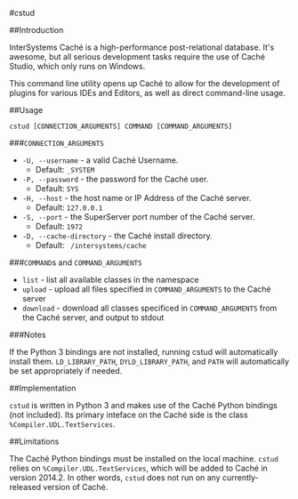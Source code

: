#cstud

##Introduction

InterSystems Caché is a high-performance post-relational database. It's awesome, but all serious development tasks require the use of Caché Studio, which only runs on Windows.

This command line utility opens up Caché to allow for the development of plugins for various IDEs and Editors, as well as direct command-line usage.

##Usage

    cstud [CONNECTION_ARGUMENTS] COMMAND [COMMAND_ARGUMENTS]

###`CONNECTION_ARGUMENTS`
    
* `-U, --username` - a valid Caché Username.
    - Default: `_SYSTEM`
* `-P, --password` - the password for the Caché user.
    - Default: `SYS`
* `-H, --host` - the host name or IP Address of the Caché server.
    - Default: `127.0.0.1`
* `-S, --port` - the SuperServer port number of the Caché server.
    - Default: `1972`
* `-D, --cache-directory` - the Caché install directory. 
    - Default: ` /intersystems/cache`

###`COMMAND`s and `COMMAND_ARGUMENTS`

* `list` - list all available classes in the namespace
* `upload` - upload all files specified in `COMMAND_ARGUMENTS` to the Caché server
* `download` - download all classes specificed in `COMMAND_ARGUMENTS` from the Caché server, and output to stdout

###Notes

If the Python 3 bindings are not installed, running cstud will automatically install them. `LD_LIBRARY_PATH`, `DYLD_LIBRARY_PATH`, and `PATH` will automatically be set appropriately if needed.

##Implementation

`cstud` is written in Python 3 and makes use of the Caché Python bindings (not included). Its primary inteface on the Caché side is the class `%Compiler.UDL.TextServices`.

##Limitations

The Caché Python bindings must be installed on the local machine. `cstud` relies on `%Compiler.UDL.TextServices`, which will be added to Caché in version 2014.2. In other words, `cstud` does not run on any currently-released version of Caché. 